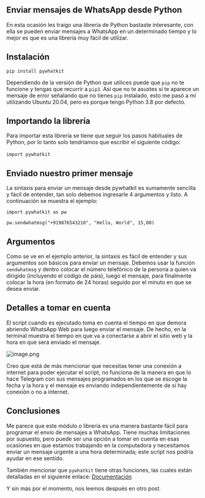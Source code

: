 ## Enviar mensajes de WhatsApp desde Python

En esta ocasión les traigo una librería de Python bastaste interesante, con ella se pueden enviar mensajes a WhatsApp en un determinado tiempo y lo mejor es que es una librería muy fácil de utilizar.

## Instalación
<code>pip install pywhatkit</code>

Dependiendo de la versión de Python que utilices puede que <code>pip</code> no te funcione y tengas que recurrir a <code>pip3</code>. Así que no te asustes si te aparece un mensaje de error señalando que no tienes <code>pip</code> instalado, esto me pasó a mí utilizando Ubuntu 20.04, pero es porque tengo Python 3.8 por defecto.

## Importando la librería

Para importar esta librería se tiene que seguir los pasos habituales de Python, por lo tanto solo tendríamos que escribir el siguiente código:
</br></br><code>import pywhatkit</code>

## Enviado nuestro primer mensaje

La sintaxis para enviar un mensaje desde pywhatkit es sumamente sencilla y fácil de entender, tan solo debemos ingresarle 4 argumentos y listo. A continuación se muestra el ejemplo:


```
import pywhatkit as pw

pw.sendwhatmsg("+919876543210", "Hello, World", 15,00)

``` 

## Argumentos

Como se ve en el ejemplo anterior, la sintaxis es fácil de entender y sus argumentos son básicos para enviar un mensaje. Debemos usar la función <code>sendwhatmsg</code> y dentro colocar el número telefónico de la persona a quien va dirigido (incluyendo el código de páis), luego el mensaje, para finalmente colocar la hora (en formato de 24 horas) seguido por el minuto en que se desea enviar.

## Detalles a tomar en cuenta

El script cuando es ejecutado toma en cuenta el tiempo en que demora abriendo WhatsApp Web para luego enviar el mensaje. De hecho, en la terminal muestra el tiempo en que va a conectarse a abrir el sitio web y la hora en que será enviado el mensaje.


![image.png](https://cdn.hashnode.com/res/hashnode/image/upload/v1611697147247/AXJ54SF7l.png)

Creo que está de más mencionar que necesitas tener una conexión a internet para poder ejecutar el script, no funciona de la manera en que lo hace Telegram con sus mensajes programados en los que se escoge la fecha y la hora y el mensaje es enviando independientemente de si hay conexión o no a internet.

## Conclusiones

Me parece que este módulo o librería es una manera bastante fácil para programar el envío de mensajes a WhatsApp. Tiene muchas limitaciones por supuesto, pero puede ser una opción a tomar en cuenta en esas ocasiones en que estamos trabajando en la computadora y necesitamos enviar un mensaje urgente a una hora determinada; este script nos podría ayudar en ese sentido.

También mencionar que <code>pywhatkit</code> tiene otras funciones, las cuales están detalladas en el siguiente enlace:  [Documentación](https://pypi.org/project/pywhatkit/) 

Y sin más por el momento, nos leemos después en otro post.

 